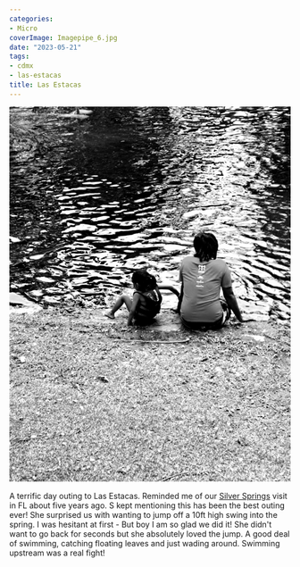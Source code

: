 ```yaml
---
categories:
- Micro
coverImage: Imagepipe_6.jpg
date: "2023-05-21"
tags:
- cdmx
- las-estacas
title: Las Estacas
---
```


![](images/Imagepipe_6.jpg)

A terrific day outing to Las Estacas. Reminded me of our [Silver Springs](https://srikanthperinkulam.com/2018/02/19/no-morning-blues/) visit in FL about five years ago. S kept mentioning this has been the best outing ever! She surprised us with wanting to jump off a 10ft high swing into the spring. I was hesitant at first - But boy I am so glad we did it! She didn't want to go back for seconds but she absolutely loved the jump. A good deal of swimming, catching floating leaves and just wading around. Swimming upstream was a real fight!
